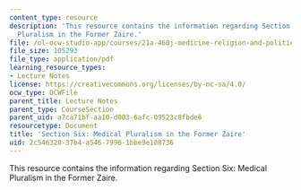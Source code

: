 ```yaml
---
content_type: resource
description: 'This resource contains the information regarding Section Six: Medical
  Pluralism in the Former Zaire.'
file: /ol-ocw-studio-app/courses/21a-460j-medicine-religion-and-politics-in-africa-and-the-african-diaspora-spring-2005/2c54632837b4a54679961bbe9e108736_MIT21A_460JS05_4_5_05_460j.pdf
file_size: 105293
file_type: application/pdf
learning_resource_types:
- Lecture Notes
license: https://creativecommons.org/licenses/by-nc-sa/4.0/
ocw_type: OCWFile
parent_title: Lecture Notes
parent_type: CourseSection
parent_uid: a7ca71bf-aa10-d003-6afc-09523c8fbde6
resourcetype: Document
title: 'Section Six: Medical Pluralism in the Former Zaire'
uid: 2c546328-37b4-a546-7996-1bbe9e108736
---
```

This resource contains the information regarding Section Six: Medical Pluralism in the Former Zaire.